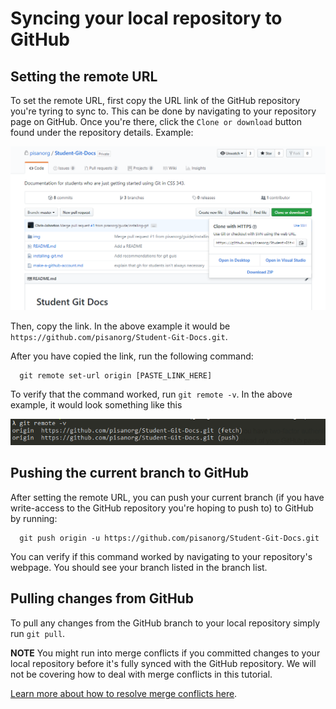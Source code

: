 # Syncing your local repository to GitHub

## Setting the remote URL

To set the remote URL, first copy the URL link of the GitHub repository you're tyring to sync to. This can be done by navigating to your repository page on GitHub. Once you're there, click the `Clone or download` button found under the repository details. Example:

![Clone or Download Button](img/pushing-clone-download-button.PNG)

Then, copy the link. In the above example it would be `https://github.com/pisanorg/Student-Git-Docs.git`.

After you have copied the link, run the following command:

```
  git remote set-url origin [PASTE_LINK_HERE]
```

To verify that the command worked, run `git remote -v`. In the above example, it would look something like this

![git remote -v example](img/pushing-git-remote-example.PNG)

## Pushing the current branch to GitHub

After setting the remote URL, you can push your current branch (if you have write-access to the GitHub repository you're hoping to push to) to GitHub by running:

```
  git push origin -u https://github.com/pisanorg/Student-Git-Docs.git
```

You can verify if this command worked by navigating to your repository's webpage. You should see your branch listed in the branch list.

## Pulling changes from GitHub

To pull any changes from the GitHub branch to your local repository simply run `git pull`.

**NOTE** You might run into merge conflicts if you committed changes to your local repository before it's fully synced with the GitHub repository. We will not be covering how to deal with merge conflicts in this tutorial. 

[Learn more about how to resolve merge conflicts here](https://help.github.com/articles/resolving-a-merge-conflict-using-the-command-line/).